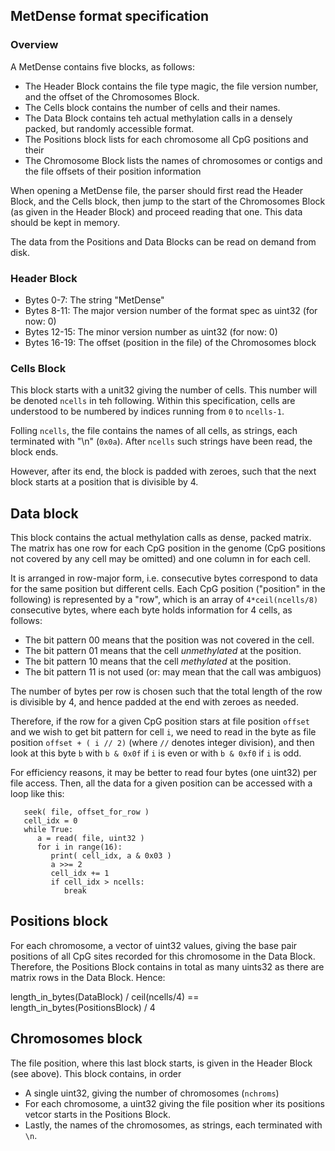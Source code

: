 ## MetDense format specification

### Overview

A MetDense contains five blocks, as follows:
- The Header Block contains the file type magic, the file version number, and the offset of the Chromosomes Block.
- The Cells block contains the number of cells and their names.
- The Data Block contains teh actual methylation calls in a densely packed, but randomly accessible format.
- The Positions block lists for each chromosome all CpG positions and their 
- The Chromosome Block lists the names of chromosomes or contigs and the file offsets of their position information

When opening a MetDense file, the parser should first read the Header Block, and the Cells block, then jump to the start of the Chromosomes Block (as given in the Header Block) and proceed reading that one. This data should be kept in memory.

The data from the Positions and Data Blocks can be read on demand from disk.

### Header Block

- Bytes 0-7: The string "MetDense"
- Bytes 8-11: The major version number of the format spec as uint32 (for now: 0)
- Bytes 12-15: The minor version number as uint32 (for now: 0)
- Bytes 16-19: The offset (position in the file) of the Chromosomes block

### Cells Block

This block starts with a unit32 giving the number of cells. This number will be denoted `ncells` in teh following. Within this specification, cells are understood to be numbered by indices running from `0` to `ncells-1`.

Folling  `ncells`, the file contains the names of all cells, as strings, each terminated with "\n" (`0x0a`). After `ncells` such strings have been read, the block ends.

However, after its end, the block is padded with zeroes, such that the next block starts at a position that is divisible by 4.

## Data block

This block contains the actual methylation calls as dense, packed matrix. The matrix has one row for each CpG position in the genome (CpG positions not covered by any cell may be omitted) and one column in for each cell. 

It is arranged in row-major form, i.e. consecutive bytes correspond to data for the same position but different cells. Each CpG position ("position" in the following) is represented by a "row", which is an array of `4*ceil(ncells/8)` consecutive bytes, where each byte holds information for 4 cells, as follows: 
  - The bit pattern 00 means that the position was not covered in the cell.
  - The bit pattern 01 means that the cell *unmethylated* at the position.
  - The bit pattern 10 means that the cell *methylated* at the position.
  - The bit pattern 11 is not used (or: may mean that the call was ambiguos)

The number of bytes per row is chosen such that the total length of the row is divisible by 4, and hence padded at the end with zeroes as needed.

Therefore, if the row for a given CpG position stars at file position `offset` and we
wish to get bit pattern for cell `i`, we need to read in the byte as file position 
   `offset + ( i // 2)` 
(where `//` denotes integer division), and then look at this byte `b` with `b & 0x0f` if `i` is even or with `b & 0xf0` if `i` is odd.

For efficiency reasons, it may be better to read four bytes (one uint32) per file access. Then, all the data for a given position can be accessed with a loop like this:

```
   seek( file, offset_for_row )
   cell_idx = 0
   while True:
      a = read( file, uint32 )
      for i in range(16):
         print( cell_idx, a & 0x03 )
         a >>= 2
         cell_idx += 1
         if cell_idx > ncells:
            break      
```

## Positions block

For each chromosome, a vector of uint32 values, giving the base pair positions of all CpG sites recorded for this chromosome in the Data Block. Therefore, the Positions Block contains in total as many uints32 as there are matrix rows in the Data Block. Hence: 
  
  length_in_bytes(DataBlock) / ceil(ncells/4) == length_in_bytes(PositionsBlock) / 4

## Chromosomes block

The file position, where this last block starts, is given in the Header Block (see above). This block contains, in order
- A single uint32, giving the number of chromosomes (`nchroms`)
- For each chromosome, a uint32 giving the file position wher its positions vetcor starts in the Positions Block.
- Lastly, the names of the chromosomes, as strings, each terminated with `\n`.
